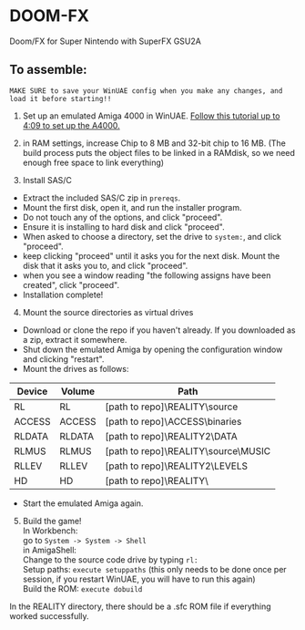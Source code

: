 # DOOM-FX
Doom/FX for Super Nintendo with SuperFX GSU2A  

## To assemble:  

``MAKE SURE to save your WinUAE config when you make any changes, and load it before starting!!``  

1. Set up an emulated Amiga 4000 in WinUAE. [Follow this tutorial up to 4:09 to set up the A4000.](https://youtu.be/Cqu2NAZ9dgg)  

2. in RAM settings, increase Chip to 8 MB and 32-bit chip to 16 MB. (The build process puts the object files to be linked in a RAMdisk, so we need enough free space to link everything)  

3. Install SAS/C  
- Extract the included SAS/C zip in ``prereqs``.  
- Mount the first disk, open it, and run the installer program.  
- Do not touch any of the options, and click "proceed".  
- Ensure it is installing to hard disk and click "proceed".  
- When asked to choose a directory, set the drive to ``system:``, and click "proceed".  
- keep clicking "proceed" until it asks you for the next disk. Mount the disk that it asks you to, and click "proceed".  
- when you see a window reading "the following assigns have been created", click "proceed".  
- Installation complete!  

4. Mount the source directories as virtual drives  
- Download or clone the repo if you haven't already. If you downloaded as a zip, extract it somewhere.  
- Shut down the emulated Amiga by opening the configuration window and clicking "restart".  
- Mount the drives as follows:  

| Device | Volume | Path                                |
|--------|--------|-------------------------------------|
| RL     | RL     | [path to repo]\REALITY\source       |
| ACCESS | ACCESS | [path to repo]\ACCESS\binaries      |
| RLDATA | RLDATA | [path to repo]\REALITY2\DATA        |
| RLMUS  | RLMUS  | [path to repo]\REALITY\source\MUSIC |
| RLLEV  | RLLEV  | [path to repo]\REALITY2\LEVELS      |
| HD     | HD     | [path to repo]\REALITY\             |

- Start the emulated Amiga again.

5. Build the game!  
In Workbench:  
go to ``System -> System -> Shell``  
in AmigaShell:  
Change to the source code drive by typing ``rl:``  
Setup paths: ``execute setuppaths`` (this only needs to be done once per session, if you restart WinUAE, you will have to run this again)  
Build the ROM: ``execute dobuild``  

In the REALITY directory, there should be a .sfc ROM file if everything worked successfully.  
